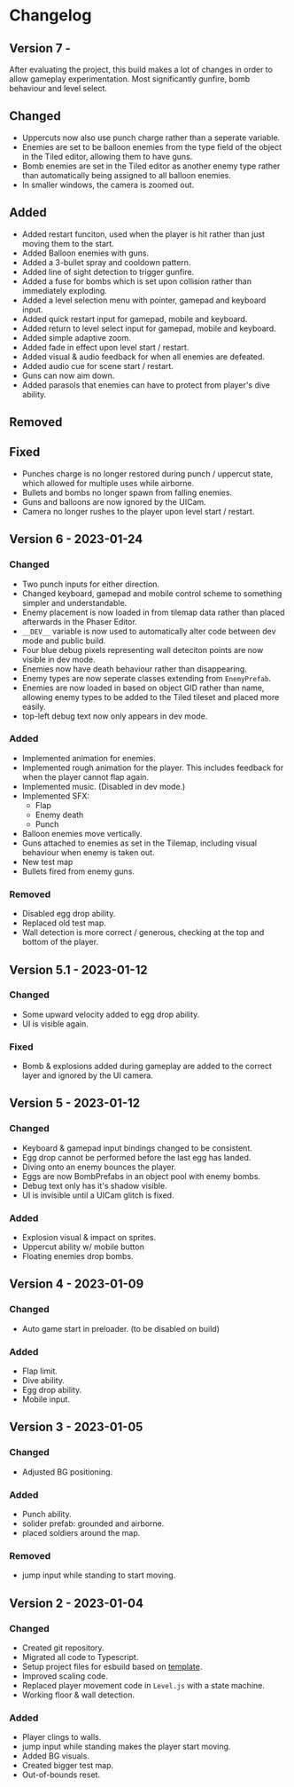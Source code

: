 # Changelog

## Version 7 - 

After evaluating the project, this build makes a lot of changes in order to allow gameplay experimentation. Most significantly gunfire, bomb behaviour and level select.

## Changed

- Uppercuts now also use punch charge rather than a seperate variable.
- Enemies are set to be balloon enemies from the type field of the object in the Tiled editor, allowing them to have guns.
- Bomb enemies are set in the Tiled editor as another enemy type rather than automatically being assigned to all balloon enemies.
- In smaller windows, the camera is zoomed out.

## Added

- Added restart funciton, used when the player is hit rather than just moving them to the start.
- Added Balloon enemies with guns.
- Added a 3-bullet spray and cooldown pattern.
- Added line of sight detection to trigger gunfire.
- Added a fuse for bombs which is set upon collision rather than immediately exploding.
- Added a level selection menu with pointer, gamepad and keyboard input.
- Added quick restart input for gamepad, mobile and keyboard.
- Added return to level select input for gamepad, mobile and keyboard.
- Added simple adaptive zoom.
- Added fade in effect upon level start / restart.
- Added visual & audio feedback for when all enemies are defeated.
- Added audio cue for scene start / restart.
- Guns can now aim down.
- Added parasols that enemies can have to protect from player's dive ability.

## Removed
## Fixed

- Punches charge is no longer restored during punch / uppercut state, which allowed for multiple uses while airborne.
- Bullets and bombs no longer spawn from falling enemies.
- Guns and balloons are now ignored by the UICam.
- Camera no longer rushes to the player upon level start / restart.

## Version 6 - 2023-01-24

### Changed

- Two punch inputs for either direction.
- Changed keyboard, gamepad and mobile control scheme to something simpler and understandable.
- Enemy placement is now loaded in from tilemap data rather than placed afterwards in the Phaser Editor.
- `__DEV__` variable is now used to automatically alter code between dev mode and public build.
- Four blue debug pixels representing wall deteciton points are now visible in dev mode.
- Enemies now have death behaviour rather than disappearing.
- Enemy types are now seperate classes extending from `EnemyPrefab`.
- Enemies are now loaded in based on object GID rather than name, allowing enemy types to be added to the Tiled tileset and placed more easily.
- top-left debug text now only appears in dev mode.

### Added

- Implemented animation for enemies.
- Implemented rough animation for the player. This includes feedback for when the player cannot flap again.
- Implemented music. (Disabled in dev mode.)
- Implemented SFX:
  - Flap
  - Enemy death
  - Punch
- Balloon enemies move vertically.
- Guns attached to enemies as set in the Tilemap, including visual behaviour when enemy is taken out.
- New test map
- Bullets fired from enemy guns.

### Removed

- Disabled egg drop ability.
- Replaced old test map.
- Wall detection is more correct / generous, checking at the top and bottom of the player.

## Version 5.1 - 2023-01-12

### Changed

- Some upward velocity added to egg drop ability.
- UI is visible again.

### Fixed

- Bomb & explosions added during gameplay are added to the correct layer and ignored by the UI camera.

## Version 5 - 2023-01-12

### Changed

- Keyboard & gamepad input bindings changed to be consistent.
- Egg drop cannot be performed before the last egg has landed.
- Diving onto an enemy bounces the player.
- Eggs are now BombPrefabs in an object pool with enemy bombs.
- Debug text only has it's shadow visible.
- UI is invisible until a UICam glitch is fixed.

### Added

- Explosion visual & impact on sprites.
- Uppercut ability w/ mobile button
- Floating enemies drop bombs.

## Version 4 - 2023-01-09

### Changed

- Auto game start in preloader. (to be disabled on build)

### Added

- Flap limit.
- Dive ability.
- Egg drop ability.
- Mobile input.

## Version 3 - 2023-01-05

### Changed

- Adjusted BG positioning.

### Added

- Punch ability.
- solider prefab: grounded and airborne.
- placed soldiers around the map.

### Removed

- jump input while standing to start moving.

## Version 2 - 2023-01-04

### Changed

- Created git repository.
- Migrated all code to Typescript.
- Setup project files for esbuild based on [template](https://github.com/UWStout/phaser3-esbuild-es6-template).
- Improved scaling code.
- Replaced player movement code in `Level.js` with a state machine.
- Working floor & wall detection.

### Added

- Player clings to walls.
- jump input while standing makes the player start moving.
- Added BG visuals.
- Created bigger test map.
- Out-of-bounds reset.